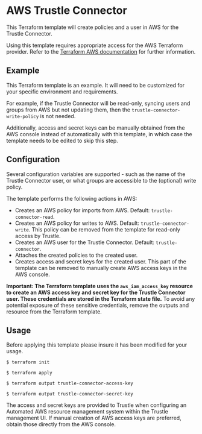 # AWS Trustle Connector

This Terraform template will create policies and a user in AWS for the
Trustle Connector.

Using this template requires appropriate access for the AWS Terraform
provider. Refer to the
[Terraform AWS documentation](https://registry.terraform.io/providers/hashicorp/aws/latest/docs)
 for further information.


## Example

This Terraform template is an example. It will need to be customized for your
specific environment and requirements.

For example, if the Trustle Connector will be read-only, syncing users and
groups from AWS but not updating them, then the
`trustle-connector-write-policy` is not needed.

Additionally, access and secret keys can be manually obtained from the AWS
console instead of automatically with this template, in which case the template
needs to be edited to skip this step.

## Configuration

Several configuration variables are supported - such as the name of the Trustle
Connector user, or what groups are accessible to the (optional) write policy.

The template performs the following actions in AWS:

+ Creates an AWS policy for imports from AWS. Default: `trustle-connector-read`.
+ Creates an AWS policy for writes to AWS. Default: `trustle-connector-write`.
  This policy can be removed from the template for read-only access by Trustle.
+ Creates an AWS user for the Trustle Connector. Default: `trustle-connector`.
+ Attaches the created policies to the created user.
+ Creates access and secret keys for the created user. This part of the template
  can be removed to manually create AWS access keys in the AWS console.

**Important: The Terraform template uses the `aws_iam_access_key` resource to
create an AWS access key and secret key for the Trustle Connector user. These
credentials are stored in the Terraform state file.** To avoid any potential
exposure of these sensitive credentials, remove the outputs and resource from
the Terraform template.

## Usage

Before applying this template please insure it has been modified for your usage.

```
$ terraform init

$ terraform apply

$ terraform output trustle-connector-access-key

$ terraform output trustle-connector-secret-key

```

The access and secret keys are provided to Trustle when configuring an Automated
AWS resource management system within the Trustle management UI. If manual
creation of AWS access keys are preferred, obtain those directly from the AWS
console.
